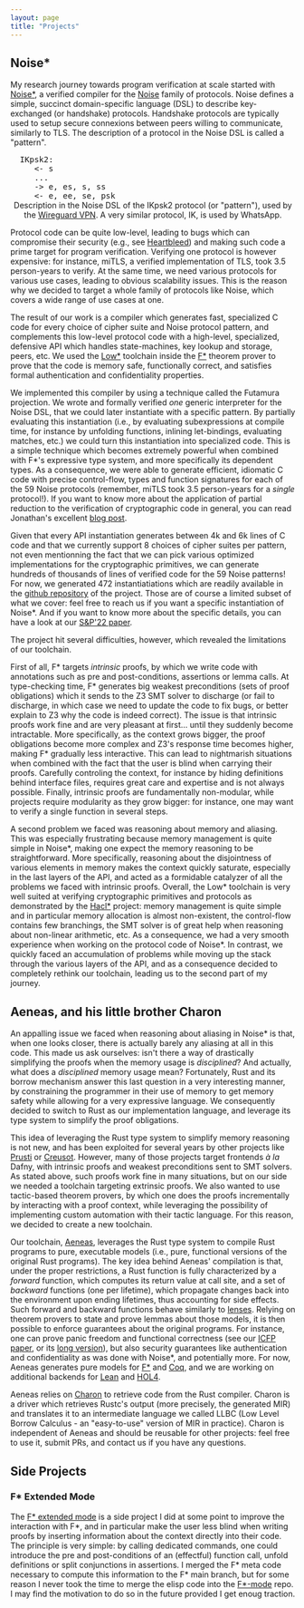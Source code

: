```yaml
---
layout: page
title: "Projects"
---
```


## Noise\*

My research journey towards program verification at scale started with
[Noise\*](https://github.com/Inria-Prosecco/noise-star), a verified compiler for
the [Noise](https://noiseprotocol.org) family of protocols. Noise defines a
simple, succinct domain-specific language (DSL) to describe key-exchanged (or
handshake) protocols. Handshake protocols are typically used to setup secure
connexions between peers willing to communicate, similarly to TLS. The
description of a protocol in the Noise DSL is called a "pattern".

<p>
<pre style="margin: 0">  IKpsk2:
     <- s
     ...
     -> e, es, s, ss
     <- e, ee, se, psk
</pre>
<div style="text-align: center">
<figcaption>
Description in the Noise DSL of the IKpsk2 protocol (or "pattern"), used by the
<a href="https://www.wireguard.com/">Wireguard VPN</a>.
A very similar protocol, IK, is used by WhatsApp.
</figcaption>
</div>
</p>

Protocol code can be quite low-level, leading to bugs which can compromise their
security (e.g., see [Heartbleed](https://en.wikipedia.org/wiki/Heartbleed)) and
making such code a prime target for program verification.  Verifying one
protocol is however expensive: for instance, miTLS, a verified implementation of
TLS, took 3.5 person-years to verify. At the same time, we need various protocols
for various use cases, leading to obvious scalability issues. This is the reason
why we decided to target a whole family of protocols like Noise, which covers
a wide range of use cases at one.

The result of our work is a compiler which generates fast, specialized C code
for every choice of cipher suite and Noise protocol pattern, and complements
this low-level protocol code with a high-level, specialized, defensive API which
handles state-machines, key lookup and storage, peers, etc. We used the
[Low\*](https://fstarlang.github.io/lowstar/html/LowStar.html) toolchain inside
the [F\*](https://github.com/FStarLang/FStar) theorem prover to prove that the
code is memory safe, functionally correct, and satisfies formal authentication
and confidentiality properties.

We implemented this compiler by using a technique called the Futamura
projection. We wrote and formally verified *one* generic interpreter for the
Noise DSL, that we could later instantiate with a specific pattern. By partially
evaluating this instantiation (i.e., by evaluating subexpressions at compile
time, for instance by unfolding functions, inlining let-bindings, evaluating
matches, etc.) we could turn this instantiation into specialized code. This is a
simple technique which becomes extremely powerful when combined with F\*'s
expressive type system, and more specifically its dependent types. As a
consequence, we were able to generate efficient, idiomatic C code with precise
control-flow, types and function signatures for each of the 59 Noise protocols
(remember, miTLS took 3.5 person-years for a *single* protocol!). If you want to know
more about the application of partial reduction to the verification of
cryptographic code in general, you can read Jonathan's excellent [blog
post](https://jonathan.protzenko.fr/2022/05/22/meta-programming-cryptography.html).

Given that every API instantiation generates between 4k and 6k lines of C code
and that we currently support 8 choices of cipher suites per pattern, not even
mentionning the fact that we can pick various optimized implementations for the
cryptographic primitives, we can generate hundreds of thousands of lines of
verified code for the 59 Noise patterns! For now, we generated 472
instantiatiations which are readily available in the [github
repository](https://github.com/Inria-Prosecco/noise-star) of the project. Those
are of course a limited subset of what we cover: feel free to reach us if you
want a specific instantiation of Noise\*. And if you want to know more about the
specific details, you can have a look at our [S&P'22
paper](https://eprint.iacr.org/2022/607.pdf).

The project hit several difficulties, however, which revealed the limitations of
our toolchain.

First of all, F\* targets *intrinsic* proofs, by which we write code with
annotations such as pre and post-conditions, assertions or lemma calls.  At
type-checking time, F\* generates big weakest preconditions (sets of proof
obligations) which it sends to the Z3 SMT solver to discharge (or fail to
discharge, in which case we need to update the code to fix bugs, or better
explain to Z3 why the code is indeed correct). The issue is that intrinsic
proofs work fine and are very pleasant at first...  until they suddenly become
intractable. More specifically, as the context grows bigger, the proof
obligations become more complex and Z3's response time becomes higher, making
F\* gradually less interactive. This can lead to nightmarish situations when
combined with the fact that the user is blind when carrying their
proofs. Carefully controling the context, for instance by hiding definitions
behind interface files, requires great care and expertise and is not always
possible. Finally, intrinsic proofs are fundamentally non-modular, while
projects require modularity as they grow bigger: for instance, one may want
to verify a single function in several steps.

A second problem we faced was reasoning about memory and aliasing. This was
especially frustrating because memory management is quite simple in Noise\*,
making one expect the memory reasoning to be straightforward. More specifically,
reasoning about the disjointness of various elements in memory makes the context
quickly saturate, especially in the last layers of the API, and acted as a
formidable catalyzer of all the problems we faced with intrinsic
proofs. Overall, the Low\* toolchain is very well suited at verifying
cryptographic primitives and protocols as demonstrated by the
[Hacl\*](https://github.com/hacl-star/hacl-star) project: memory management is
quite simple and in particular memory allocation is almost non-existent, the
control-flow contains few branchings, the SMT solver is of great help when
reasoning about non-linear arithmetic, etc. As a consequence, we had a very
smooth experience when working on the protocol code of Noise\*. In contrast, we
quickly faced an accumulation of problems while moving up the stack through the
various layers of the API, and as a consequence decided to completely rethink
our toolchain, leading us to the second part of my journey.

<a name="Aeneas"></a>
## Aeneas, and his little brother Charon

An appalling issue we faced when reasoning about aliasing in Noise\* is that,
when one looks closer, there is actually barely any aliasing at all in this
code. This made us ask ourselves: isn't there a way of drastically simplifying
the proofs when the memory usage is *disciplined*? And actually, what does a
*disciplined* memory usage mean? Fortunately, Rust and its borrow mechanism
answer this last question in a very interesting manner, by constraining the
programmer in their use of memory to get memory safety while allowing for a very
expressive language. We consequently decided to switch to Rust as our
implementation language, and leverage its type system to simplify the proof
obligations.

This idea of leveraging the Rust type system to simplify memory reasoning is not
new, and has been exploited for several years by other projects like
[Prusti](https://www.pm.inf.ethz.ch/research/prusti.html) or
[Creusot](https://github.com/xldenis/creusot). However, many of those projects
target frontends *à la* Dafny, with intrinsic proofs and weakest preconditions
sent to SMT solvers. As stated above, such proofs work fine in many situations,
but on our side we needed a toolchain targeting extrinsic proofs. We also wanted
to use tactic-based theorem provers, by which one does the proofs incrementally
by interacting with a proof context, while leveraging the possibility of
implementing custom automation with their tactic language. For this reason, we
decided to create a new toolchain.

Our toolchain, [Aeneas](https://github.com/AeneasVerif/aeneas), leverages the
Rust type system to compile Rust programs to pure, executable models (i.e.,
pure, functional versions of the original Rust programs). The key idea behind
Aeneas' compilation is that, under the proper restrictions, a Rust function is
fully characterized by a *forward* function, which computes its return value at
call site, and a set of *backward* functions (one per lifetime), which propagate
changes back into the environment upon ending lifetimes, thus accounting for
side effects. Such forward and backward functions behave similarly to
[lenses](https://www.cis.upenn.edu/~bcpierce/papers/lenses-toplas-final.pdf).
Relying on theorem provers to state and prove lemmas about those models, it is
then possible to enforce guarantees about the original programs. For instance,
one can prove panic freedom and functional correctness (see our [ICFP
paper](https://dl.acm.org/doi/10.1145/3547647), or its [long
version](https://arxiv.org/abs/2206.07185)), but also security guarantees like
authentication and confidentiality as was done with Noise\*, and potentially
more. For now, Aeneas generates pure models for
[F\*](https://www.fstar-lang.org/) and [Coq](https://coq.inria.fr/), and we are
working on additional backends for [Lean](https://leanprover.github.io/) and
[HOL4](https://hol-theorem-prover.org/).

Aeneas relies on [Charon](https://github.com/AeneasVerif/charon) to retrieve
code from the Rust compiler. Charon is a driver which retrieves Rustc's output
(more precisely, the generated MIR)
and translates it to an intermediate language we called LLBC (Low Level Borrow
Calculus - an "easy-to-use" version of MIR in practice). Charon is independent of Aeneas and
should be reusable for other projects: feel free to use it, submit PRs, and
contact us if you have any questions.

## Side Projects

### F\* Extended Mode

The [F\* extended mode](https://github.com/sonmarcho/fstar-extended-mode) is a side
project I did at some point to improve the interaction with F\*, and in
particular make the user less blind when writing proofs by inserting information
about the context directly into their code. The principle is very simple: by
calling dedicated commands, one could introduce the pre and post-conditions of
an (effectful) function call, unfold definitions or split conjunctions in
assertions. I merged the F\* meta code necessary to compute this information to
the F\* main branch, but for some reason I never took the time to merge the
elisp code into the [F\*-mode](https://github.com/FStarLang/fstar-mode.el) repo. I
may find the motivation to do so in the future provided I get enoug traction.

